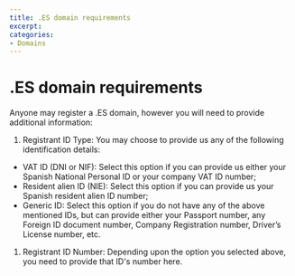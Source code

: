```yaml
---
title: .ES domain requirements
excerpt: 
categories:
- Domains
---
```


# .ES domain requirements

Anyone may register a .ES domain, however you will need to provide additional information:

1. Registrant ID Type: You may choose to provide us any of the following identification details: 
  - VAT ID (DNI or NIF): Select this option if you can provide us either your Spanish National Personal ID or your company VAT ID number;
  - Resident alien ID (NIE): Select this option if you can provide us your Spanish resident alien ID number;
  - Generic ID: Select this option if you do not have any of the above mentioned IDs, but can provide either your Passport number, any Foreign ID document number, Company Registration number, Driver’s License number, etc.
1. Registrant ID Number: Depending upon the option you selected above, you need to provide that ID's number here.
